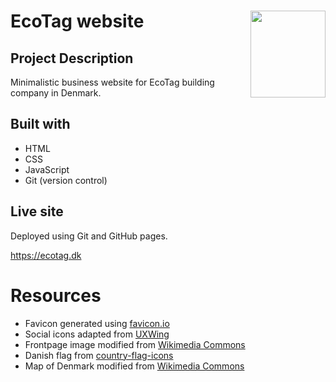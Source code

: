 # EcoTag website<img src="favicon.ico" align = "right" width=120 height=139 alt="" />

## Project Description

Minimalistic business website for EcoTag building company in Denmark.

## Built with

- HTML
- CSS
- JavaScript
- Git (version control)

## Live site

Deployed using Git and GitHub pages.

https://ecotag.dk

# Resources

- Favicon generated using [favicon.io](https://favicon.io/favicon-converter/)
- Social icons adapted from [UXWing](https://uxwing.com/)
- Frontpage image modified from [Wikimedia Commons](https://commons.wikimedia.org/wiki/File:Texture_%28Unsplash%29.jpg)
- Danish flag from [country-flag-icons](https://github.com/catamphetamine/country-flag-icons)
- Map of Denmark modified from [Wikimedia Commons](https://en.wikipedia.org/wiki/File:Map_DK.svg#filehistory)

